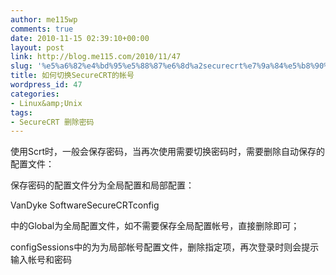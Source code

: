 ```yaml
---
author: me115wp
comments: true
date: 2010-11-15 02:39:10+00:00
layout: post
link: http://blog.me115.com/2010/11/47
slug: '%e5%a6%82%e4%bd%95%e5%88%87%e6%8d%a2securecrt%e7%9a%84%e5%b8%90%e5%8f%b7'
title: 如何切换SecureCRT的帐号
wordpress_id: 47
categories:
- Linux&amp;Unix
tags:
- SecureCRT 删除密码
---
```


使用Scrt时，一般会保存密码，当再次使用需要切换密码时，需要删除自动保存的配置文件：

 

保存密码的配置文件分为全局配置和局部配置：

 

VanDyke SoftwareSecureCRTconfig

 

中的Global为全局配置文件，如不需要保存全局配置帐号，直接删除即可；

 

configSessions中的为为局部帐号配置文件，删除指定项，再次登录时则会提示输入帐号和密码
